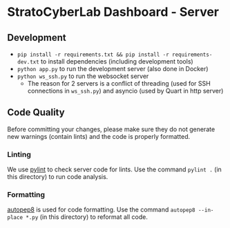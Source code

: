 # StratoCyberLab Dashboard - Server

## Development

- `pip install -r requirements.txt && pip install -r requirements-dev.txt` to 
  install dependencies (including development tools)
- `python app.py` to run the development server (also done in Docker)
- `python ws_ssh.py` to run the websocket server 
  - The reason for 2 servers is a conflict of threading (used for SSH 
    connections in `ws_ssh.py`) and asyncio (used by Quart in http server)  

## Code Quality

Before committing your changes, please make sure they do not generate new 
warnings (contain lints) and the code is properly formatted.

### Linting

We use [pylint](https://pypi.org/project/pylint) to check server code for lints.
Use the command `pylint .` (in this directory) to run code analysis.

### Formatting

[autopep8](https://pypi.org/project/autopep8) is used for code formatting.
Use the command `autopep8 --in-place *.py` (in this directory) to reformat 
all code.
